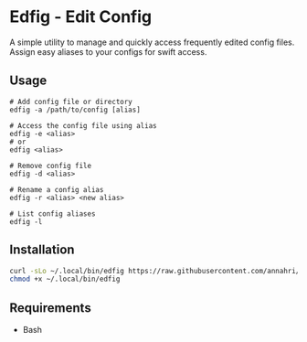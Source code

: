 # Edfig - Edit Config

A simple utility to manage and quickly access frequently edited config files. Assign easy aliases to your configs for swift access.

## Usage

```
# Add config file or directory
edfig -a /path/to/config [alias]

# Access the config file using alias
edfig -e <alias>
# or
edfig <alias>

# Remove config file
edfig -d <alias>

# Rename a config alias
edfig -r <alias> <new alias>

# List config aliases
edfig -l
```

## Installation

```sh
curl -sLo ~/.local/bin/edfig https://raw.githubusercontent.com/annahri/edfig/main/edfig.sh
chmod +x ~/.local/bin/edfig
```

## Requirements

- Bash

